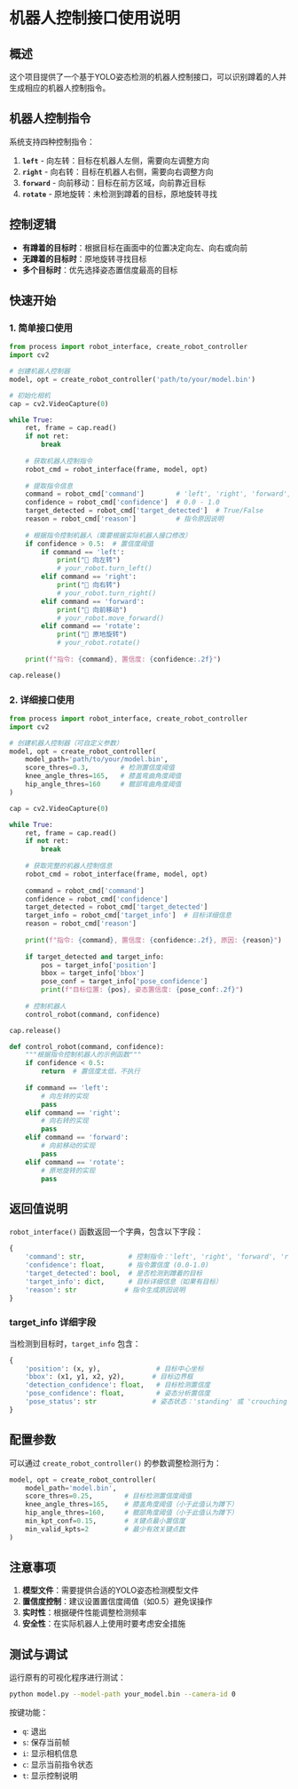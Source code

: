 # 机器人控制接口使用说明

## 概述

这个项目提供了一个基于YOLO姿态检测的机器人控制接口，可以识别蹲着的人并生成相应的机器人控制指令。

## 机器人控制指令

系统支持四种控制指令：

1. **`left`** - 向左转：目标在机器人左侧，需要向左调整方向
2. **`right`** - 向右转：目标在机器人右侧，需要向右调整方向  
3. **`forward`** - 向前移动：目标在前方区域，向前靠近目标
4. **`rotate`** - 原地旋转：未检测到蹲着的目标，原地旋转寻找

## 控制逻辑

- **有蹲着的目标时**：根据目标在画面中的位置决定向左、向右或向前
- **无蹲着的目标时**：原地旋转寻找目标
- **多个目标时**：优先选择姿态置信度最高的目标

## 快速开始

### 1. 简单接口使用

```python
from process import robot_interface, create_robot_controller
import cv2

# 创建机器人控制器
model, opt = create_robot_controller('path/to/your/model.bin')

# 初始化相机
cap = cv2.VideoCapture(0)

while True:
    ret, frame = cap.read()
    if not ret:
        break
    
    # 获取机器人控制指令
    robot_cmd = robot_interface(frame, model, opt)
    
    # 提取指令信息
    command = robot_cmd['command']        # 'left', 'right', 'forward', 'rotate'
    confidence = robot_cmd['confidence']  # 0.0 - 1.0
    target_detected = robot_cmd['target_detected']  # True/False
    reason = robot_cmd['reason']          # 指令原因说明
    
    # 根据指令控制机器人（需要根据实际机器人接口修改）
    if confidence > 0.5:  # 置信度阈值
        if command == 'left':
            print("🤖 向左转")
            # your_robot.turn_left()
        elif command == 'right':
            print("🤖 向右转")  
            # your_robot.turn_right()
        elif command == 'forward':
            print("🤖 向前移动")
            # your_robot.move_forward()
        elif command == 'rotate':
            print("🤖 原地旋转")
            # your_robot.rotate()
    
    print(f"指令: {command}, 置信度: {confidence:.2f}")

cap.release()
```

### 2. 详细接口使用

```python
from process import robot_interface, create_robot_controller
import cv2

# 创建机器人控制器（可自定义参数）
model, opt = create_robot_controller(
    model_path='path/to/your/model.bin',
    score_thres=0.3,        # 检测置信度阈值
    knee_angle_thres=165,   # 膝盖弯曲角度阈值
    hip_angle_thres=160     # 髋部弯曲角度阈值
)

cap = cv2.VideoCapture(0)

while True:
    ret, frame = cap.read()
    if not ret:
        break
    
    # 获取完整的机器人控制信息
    robot_cmd = robot_interface(frame, model, opt)
    
    command = robot_cmd['command']
    confidence = robot_cmd['confidence'] 
    target_detected = robot_cmd['target_detected']
    target_info = robot_cmd['target_info']  # 目标详细信息
    reason = robot_cmd['reason']
    
    print(f"指令: {command}, 置信度: {confidence:.2f}, 原因: {reason}")
    
    if target_detected and target_info:
        pos = target_info['position']
        bbox = target_info['bbox']
        pose_conf = target_info['pose_confidence']
        print(f"目标位置: {pos}, 姿态置信度: {pose_conf:.2f}")
    
    # 控制机器人
    control_robot(command, confidence)

cap.release()

def control_robot(command, confidence):
    """根据指令控制机器人的示例函数"""
    if confidence < 0.5:
        return  # 置信度太低，不执行
        
    if command == 'left':
        # 向左转的实现
        pass
    elif command == 'right':
        # 向右转的实现 
        pass
    elif command == 'forward':
        # 向前移动的实现
        pass
    elif command == 'rotate':
        # 原地旋转的实现
        pass
```

## 返回值说明

`robot_interface()` 函数返回一个字典，包含以下字段：

```python
{
    'command': str,           # 控制指令：'left', 'right', 'forward', 'rotate'
    'confidence': float,      # 指令置信度 (0.0-1.0)
    'target_detected': bool,  # 是否检测到蹲着的目标
    'target_info': dict,      # 目标详细信息（如果有目标）
    'reason': str            # 指令生成原因说明
}
```

### target_info 详细字段

当检测到目标时，`target_info` 包含：

```python
{
    'position': (x, y),              # 目标中心坐标
    'bbox': (x1, y1, x2, y2),       # 目标边界框
    'detection_confidence': float,   # 目标检测置信度
    'pose_confidence': float,        # 姿态分析置信度  
    'pose_status': str              # 姿态状态：'standing' 或 'crouching'
}
```

## 配置参数

可以通过 `create_robot_controller()` 的参数调整检测行为：

```python
model, opt = create_robot_controller(
    model_path='model.bin',
    score_thres=0.25,        # 目标检测置信度阈值
    knee_angle_thres=165,    # 膝盖角度阈值（小于此值认为蹲下）
    hip_angle_thres=160,     # 髋部角度阈值（小于此值认为蹲下）
    min_kpt_conf=0.15,       # 关键点最小置信度
    min_valid_kpts=2         # 最少有效关键点数
)
```

## 注意事项

1. **模型文件**：需要提供合适的YOLO姿态检测模型文件
2. **置信度控制**：建议设置置信度阈值（如0.5）避免误操作
3. **实时性**：根据硬件性能调整检测频率
4. **安全性**：在实际机器人上使用时要考虑安全措施

## 测试与调试

运行原有的可视化程序进行测试：

```bash
python model.py --model-path your_model.bin --camera-id 0
```

按键功能：
- `q`: 退出
- `s`: 保存当前帧  
- `i`: 显示相机信息
- `c`: 显示当前指令状态
- `t`: 显示控制说明 